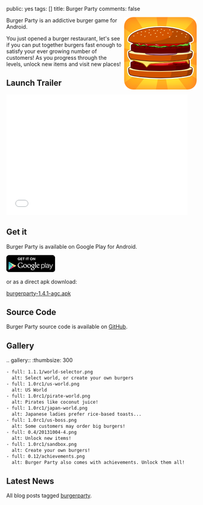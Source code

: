 public: yes
tags: []
title: Burger Party
comments: false

<div style="float: right; margin-left: 6px"><img src="icon.png"></div>

Burger Party is an addictive burger game for Android.

You just opened a burger restaurant, let's see if you can put together burgers fast enough to satisfy your ever growing number of customers! As you progress through the levels, unlock new items and visit new places!

## Launch Trailer

<p class="center">
<iframe width="480" height="320" src="//www.youtube.com/embed/u2ebyoaBFJg?rel=0" frameborder="0" allowfullscreen>
</iframe>
</p>

## Get it

Burger Party is available on Google Play for Android.

<a name="get-it"></a>

<a href="https://play.google.com/store/apps/details?id=com.agateau.burgerparty" alt="Available on Google Play"><img class="badge" src="/static/images/badge/google-play.png"></a>

or as a direct apk download:

<a href="/storage/burgerparty/burgerparty-1.4.1-agc.apk" class="dl-button">burgerparty-1.4.1-agc.apk</a>

## Source Code

Burger Party source code is available on [GitHub](https://github.com/agateau/burgerparty).

## Gallery

.. gallery::
    :thumbsize: 300

    - full: 1.1.1/world-selector.png
      alt: Select world, or create your own burgers
    - full: 1.0rc1/us-world.png
      alt: US World
    - full: 1.0rc1/pirate-world.png
      alt: Pirates like coconut juice!
    - full: 1.0rc1/japan-world.png
      alt: Japanese ladies prefer rice-based toasts...
    - full: 1.0rc1/us-boss.png
      alt: Some customers may order big burgers!
    - full: 0.4/20131004-4.png
      alt: Unlock new items!
    - full: 1.0rc1/sandbox.png
      alt: Create your own burgers!
    - full: 0.12/achievements.png
      alt: Burger Party also comes with achievements. Unlock them all!

## Latest News

All blog posts tagged [burgerparty](/tags/burgerparty).
